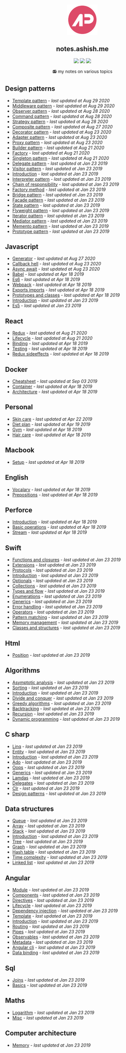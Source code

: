 <p align="center">
  <img src="https://raw.githubusercontent.com/ashishdotme/assets/master/logo.png" alt="drawing" width="100"/>
</p>

<h2 align="center">notes.ashish.me</h2>

<p align="center">
    <a href="https://img.shields.io/website?style=for-the-badge&url=https%3A%2F%2Fnotes.ashish.me"><img src="https://img.shields.io/website?style=for-the-badge&url=https%3A%2F%2Fnotes.ashish.me"></a>
<a href="https://img.shields.io/github/last-commit/ashishdotme/notes?style=for-the-badge"><img src="https://img.shields.io/github/last-commit/ashishdotme/notes?style=for-the-badge"></a>
<a href="https://img.shields.io/github/workflow/status/ashishdotme/notes/Build%20notes.ashish.me/master?style=for-the-badge"><img src="https://img.shields.io/github/workflow/status/ashishdotme/notes/Build%20notes.ashish.me/master?style=for-the-badge"></a>
</p>

<p align="center">📻 my notes on various topics</p>

<!-- index starts -->
## Design patterns

* [Template pattern](https://github.com/ashishdotme/notes/blob/master/design-patterns/template-pattern.md) - *last updated at Aug 29 2020*
* [Middleware pattern](https://github.com/ashishdotme/notes/blob/master/design-patterns/middleware-pattern.md) - *last updated at Aug 29 2020*
* [Observer pattern](https://github.com/ashishdotme/notes/blob/master/design-patterns/observer-pattern.md) - *last updated at Aug 28 2020*
* [Command pattern](https://github.com/ashishdotme/notes/blob/master/design-patterns/command-pattern.md) - *last updated at Aug 28 2020*
* [Strategy pattern](https://github.com/ashishdotme/notes/blob/master/design-patterns/strategy-pattern.md) - *last updated at Aug 28 2020*
* [Composite pattern](https://github.com/ashishdotme/notes/blob/master/design-patterns/composite-pattern.md) - *last updated at Aug 27 2020*
* [Decorator pattern](https://github.com/ashishdotme/notes/blob/master/design-patterns/decorator-pattern.md) - *last updated at Aug 23 2020*
* [Adapter pattern](https://github.com/ashishdotme/notes/blob/master/design-patterns/adapter-pattern.md) - *last updated at Aug 23 2020*
* [Proxy pattern](https://github.com/ashishdotme/notes/blob/master/design-patterns/proxy-pattern.md) - *last updated at Aug 23 2020*
* [Builder pattern](https://github.com/ashishdotme/notes/blob/master/design-patterns/builder-pattern.md) - *last updated at Aug 21 2020*
* [Factory](https://github.com/ashishdotme/notes/blob/master/design-patterns/factory.md) - *last updated at Aug 21 2020*
* [Singleton pattern](https://github.com/ashishdotme/notes/blob/master/design-patterns/singleton-pattern.md) - *last updated at Aug 21 2020*
* [Delegate pattern](https://github.com/ashishdotme/notes/blob/master/design-patterns/delegate-pattern.md) - *last updated at Jan 23 2019*
* [Visitor pattern](https://github.com/ashishdotme/notes/blob/master/design-patterns/visitor-pattern.md) - *last updated at Jan 23 2019*
* [Introduction](https://github.com/ashishdotme/notes/blob/master/design-patterns/introduction.md) - *last updated at Jan 23 2019*
* [Interpreter pattern](https://github.com/ashishdotme/notes/blob/master/design-patterns/interpreter-pattern.md) - *last updated at Jan 23 2019*
* [Chain of responsibility](https://github.com/ashishdotme/notes/blob/master/design-patterns/chain-of-responsibility.md) - *last updated at Jan 23 2019*
* [Factory method](https://github.com/ashishdotme/notes/blob/master/design-patterns/factory-method.md) - *last updated at Jan 23 2019*
* [Bridge pattern](https://github.com/ashishdotme/notes/blob/master/design-patterns/bridge-pattern.md) - *last updated at Jan 23 2019*
* [Facade pattern](https://github.com/ashishdotme/notes/blob/master/design-patterns/facade-pattern.md) - *last updated at Jan 23 2019*
* [State pattern](https://github.com/ashishdotme/notes/blob/master/design-patterns/state-pattern.md) - *last updated at Jan 23 2019*
* [Flyweight pattern](https://github.com/ashishdotme/notes/blob/master/design-patterns/flyweight-pattern.md) - *last updated at Jan 23 2019*
* [Iterator pattern](https://github.com/ashishdotme/notes/blob/master/design-patterns/iterator-pattern.md) - *last updated at Jan 23 2019*
* [Mediator pattern](https://github.com/ashishdotme/notes/blob/master/design-patterns/mediator-pattern.md) - *last updated at Jan 23 2019*
* [Memento pattern](https://github.com/ashishdotme/notes/blob/master/design-patterns/memento-pattern.md) - *last updated at Jan 23 2019*
* [Prototype pattern](https://github.com/ashishdotme/notes/blob/master/design-patterns/prototype-pattern.md) - *last updated at Jan 23 2019*

## Javascript

* [Generator](https://github.com/ashishdotme/notes/blob/master/javascript/generator.md) - *last updated at Aug 27 2020*
* [Callback hell](https://github.com/ashishdotme/notes/blob/master/javascript/callback-hell.md) - *last updated at Aug 23 2020*
* [Async await](https://github.com/ashishdotme/notes/blob/master/javascript/async-await.md) - *last updated at Aug 23 2020*
* [Babel](https://github.com/ashishdotme/notes/blob/master/javascript/babel.md) - *last updated at Apr 18 2019*
* [Es6](https://github.com/ashishdotme/notes/blob/master/javascript/es6.md) - *last updated at Apr 18 2019*
* [Webpack](https://github.com/ashishdotme/notes/blob/master/javascript/webpack.md) - *last updated at Apr 18 2019*
* [Exports imports](https://github.com/ashishdotme/notes/blob/master/javascript/exports-imports.md) - *last updated at Apr 18 2019*
* [Prototypes and classes](https://github.com/ashishdotme/notes/blob/master/javascript/prototypes-and-classes.md) - *last updated at Apr 18 2019*
* [Introduction](https://github.com/ashishdotme/notes/blob/master/javascript/introduction.md) - *last updated at Jan 23 2019*
* [Es5](https://github.com/ashishdotme/notes/blob/master/javascript/es5.md) - *last updated at Jan 23 2019*

## React

* [Redux](https://github.com/ashishdotme/notes/blob/master/react/redux.md) - *last updated at Aug 21 2020*
* [Lifecycle](https://github.com/ashishdotme/notes/blob/master/react/lifecycle.md) - *last updated at Aug 21 2020*
* [Binding](https://github.com/ashishdotme/notes/blob/master/react/binding.md) - *last updated at Apr 18 2019*
* [Testing](https://github.com/ashishdotme/notes/blob/master/react/testing.md) - *last updated at Apr 18 2019*
* [Redux sideeffects](https://github.com/ashishdotme/notes/blob/master/react/redux-sideeffects.md) - *last updated at Apr 18 2019*

## Docker

* [Cheatsheet](https://github.com/ashishdotme/notes/blob/master/docker/cheatsheet.md) - *last updated at Sep 03 2019*
* [Container](https://github.com/ashishdotme/notes/blob/master/docker/container.md) - *last updated at Apr 18 2019*
* [Architecture](https://github.com/ashishdotme/notes/blob/master/docker/architecture.md) - *last updated at Apr 18 2019*

## Personal

* [Skin care](https://github.com/ashishdotme/notes/blob/master/personal/skin-care.md) - *last updated at Apr 22 2019*
* [Diet plan](https://github.com/ashishdotme/notes/blob/master/personal/diet-plan.md) - *last updated at Apr 19 2019*
* [Gym](https://github.com/ashishdotme/notes/blob/master/personal/gym.md) - *last updated at Apr 18 2019*
* [Hair care](https://github.com/ashishdotme/notes/blob/master/personal/hair-care.md) - *last updated at Apr 18 2019*

## Macbook

* [Setup](https://github.com/ashishdotme/notes/blob/master/macbook/setup.md) - *last updated at Apr 18 2019*

## English

* [Vocalary](https://github.com/ashishdotme/notes/blob/master/english/vocalary.md) - *last updated at Apr 18 2019*
* [Prepositions](https://github.com/ashishdotme/notes/blob/master/english/prepositions.md) - *last updated at Apr 18 2019*

## Perforce

* [Introduction](https://github.com/ashishdotme/notes/blob/master/perforce/introduction.md) - *last updated at Apr 18 2019*
* [Basic operations](https://github.com/ashishdotme/notes/blob/master/perforce/basic-operations.md) - *last updated at Apr 18 2019*
* [Stream](https://github.com/ashishdotme/notes/blob/master/perforce/stream.md) - *last updated at Apr 18 2019*

## Swift

* [Functions and closures](https://github.com/ashishdotme/notes/blob/master/swift/functions-and-closures.md) - *last updated at Jan 23 2019*
* [Extensions](https://github.com/ashishdotme/notes/blob/master/swift/extensions.md) - *last updated at Jan 23 2019*
* [Protocols](https://github.com/ashishdotme/notes/blob/master/swift/protocols.md) - *last updated at Jan 23 2019*
* [Introduction](https://github.com/ashishdotme/notes/blob/master/swift/introduction.md) - *last updated at Jan 23 2019*
* [Optionals](https://github.com/ashishdotme/notes/blob/master/swift/optionals.md) - *last updated at Jan 23 2019*
* [Collections](https://github.com/ashishdotme/notes/blob/master/swift/collections.md) - *last updated at Jan 23 2019*
* [Types and flow](https://github.com/ashishdotme/notes/blob/master/swift/types-and-flow.md) - *last updated at Jan 23 2019*
* [Enumerations](https://github.com/ashishdotme/notes/blob/master/swift/enumerations.md) - *last updated at Jan 23 2019*
* [Generics](https://github.com/ashishdotme/notes/blob/master/swift/generics.md) - *last updated at Jan 23 2019*
* [Error handling](https://github.com/ashishdotme/notes/blob/master/swift/error-handling.md) - *last updated at Jan 23 2019*
* [Operators](https://github.com/ashishdotme/notes/blob/master/swift/operators.md) - *last updated at Jan 23 2019*
* [Pattern matching](https://github.com/ashishdotme/notes/blob/master/swift/pattern-matching.md) - *last updated at Jan 23 2019*
* [Memory management](https://github.com/ashishdotme/notes/blob/master/swift/memory-management.md) - *last updated at Jan 23 2019*
* [Classes and structures](https://github.com/ashishdotme/notes/blob/master/swift/classes-and-structures.md) - *last updated at Jan 23 2019*

## Html

* [Position](https://github.com/ashishdotme/notes/blob/master/html/position.md) - *last updated at Jan 23 2019*

## Algorithms

* [Asymptotic analysis](https://github.com/ashishdotme/notes/blob/master/algorithms/asymptotic-analysis.md) - *last updated at Jan 23 2019*
* [Sorting](https://github.com/ashishdotme/notes/blob/master/algorithms/sorting.md) - *last updated at Jan 23 2019*
* [Introduction](https://github.com/ashishdotme/notes/blob/master/algorithms/introduction.md) - *last updated at Jan 23 2019*
* [Divide and conquer](https://github.com/ashishdotme/notes/blob/master/algorithms/divide-and-conquer.md) - *last updated at Jan 23 2019*
* [Greedy algorithms](https://github.com/ashishdotme/notes/blob/master/algorithms/greedy-algorithms.md) - *last updated at Jan 23 2019*
* [Backtracking](https://github.com/ashishdotme/notes/blob/master/algorithms/backtracking.md) - *last updated at Jan 23 2019*
* [Recursion](https://github.com/ashishdotme/notes/blob/master/algorithms/recursion.md) - *last updated at Jan 23 2019*
* [Dynamic programming](https://github.com/ashishdotme/notes/blob/master/algorithms/dynamic-programming.md) - *last updated at Jan 23 2019*

## C sharp

* [Linq](https://github.com/ashishdotme/notes/blob/master/c-sharp/linq.md) - *last updated at Jan 23 2019*
* [Entity](https://github.com/ashishdotme/notes/blob/master/c-sharp/entity.md) - *last updated at Jan 23 2019*
* [Introduction](https://github.com/ashishdotme/notes/blob/master/c-sharp/introduction.md) - *last updated at Jan 23 2019*
* [Ado](https://github.com/ashishdotme/notes/blob/master/c-sharp/ado.md) - *last updated at Jan 23 2019*
* [Oops](https://github.com/ashishdotme/notes/blob/master/c-sharp/oops.md) - *last updated at Jan 23 2019*
* [Generics](https://github.com/ashishdotme/notes/blob/master/c-sharp/generics.md) - *last updated at Jan 23 2019*
* [Lamdas](https://github.com/ashishdotme/notes/blob/master/c-sharp/lamdas.md) - *last updated at Jan 23 2019*
* [Delegates](https://github.com/ashishdotme/notes/blob/master/c-sharp/delegates.md) - *last updated at Jan 23 2019*
* [Clr](https://github.com/ashishdotme/notes/blob/master/c-sharp/CLR.md) - *last updated at Jan 23 2019*
* [Design patterns](https://github.com/ashishdotme/notes/blob/master/c-sharp/design-patterns.md) - *last updated at Jan 23 2019*

## Data structures

* [Queue](https://github.com/ashishdotme/notes/blob/master/data-structures/queue.md) - *last updated at Jan 23 2019*
* [Array](https://github.com/ashishdotme/notes/blob/master/data-structures/array.md) - *last updated at Jan 23 2019*
* [Stack](https://github.com/ashishdotme/notes/blob/master/data-structures/stack.md) - *last updated at Jan 23 2019*
* [Introduction](https://github.com/ashishdotme/notes/blob/master/data-structures/introduction.md) - *last updated at Jan 23 2019*
* [Tree](https://github.com/ashishdotme/notes/blob/master/data-structures/tree.md) - *last updated at Jan 23 2019*
* [Graph](https://github.com/ashishdotme/notes/blob/master/data-structures/graph.md) - *last updated at Jan 23 2019*
* [Hash table](https://github.com/ashishdotme/notes/blob/master/data-structures/hash-table.md) - *last updated at Jan 23 2019*
* [Time complexity](https://github.com/ashishdotme/notes/blob/master/data-structures/time-complexity.md) - *last updated at Jan 23 2019*
* [Linked list](https://github.com/ashishdotme/notes/blob/master/data-structures/linked-list.md) - *last updated at Jan 23 2019*

## Angular

* [Module](https://github.com/ashishdotme/notes/blob/master/angular/module.md) - *last updated at Jan 23 2019*
* [Components](https://github.com/ashishdotme/notes/blob/master/angular/components.md) - *last updated at Jan 23 2019*
* [Directives](https://github.com/ashishdotme/notes/blob/master/angular/directives.md) - *last updated at Jan 23 2019*
* [Lifecycle](https://github.com/ashishdotme/notes/blob/master/angular/lifecycle.md) - *last updated at Jan 23 2019*
* [Dependency injection](https://github.com/ashishdotme/notes/blob/master/angular/dependency-injection.md) - *last updated at Jan 23 2019*
* [Template](https://github.com/ashishdotme/notes/blob/master/angular/template.md) - *last updated at Jan 23 2019*
* [Introduction](https://github.com/ashishdotme/notes/blob/master/angular/introduction.md) - *last updated at Jan 23 2019*
* [Routing](https://github.com/ashishdotme/notes/blob/master/angular/routing.md) - *last updated at Jan 23 2019*
* [Pipes](https://github.com/ashishdotme/notes/blob/master/angular/pipes.md) - *last updated at Jan 23 2019*
* [Observables](https://github.com/ashishdotme/notes/blob/master/angular/observables.md) - *last updated at Jan 23 2019*
* [Metadata](https://github.com/ashishdotme/notes/blob/master/angular/metadata.md) - *last updated at Jan 23 2019*
* [Angular cli](https://github.com/ashishdotme/notes/blob/master/angular/angular-cli.md) - *last updated at Jan 23 2019*
* [Data binding](https://github.com/ashishdotme/notes/blob/master/angular/data-binding.md) - *last updated at Jan 23 2019*

## Sql

* [Joins](https://github.com/ashishdotme/notes/blob/master/sql/joins.md) - *last updated at Jan 23 2019*
* [Basics](https://github.com/ashishdotme/notes/blob/master/sql/basics.md) - *last updated at Jan 23 2019*

## Maths

* [Logarithm](https://github.com/ashishdotme/notes/blob/master/maths/logarithm.md) - *last updated at Jan 23 2019*
* [Misc](https://github.com/ashishdotme/notes/blob/master/maths/misc.md) - *last updated at Jan 23 2019*

## Computer architecture

* [Memory](https://github.com/ashishdotme/notes/blob/master/computer-architecture/memory.md) - *last updated at Jan 23 2019*
<!-- index ends -->
